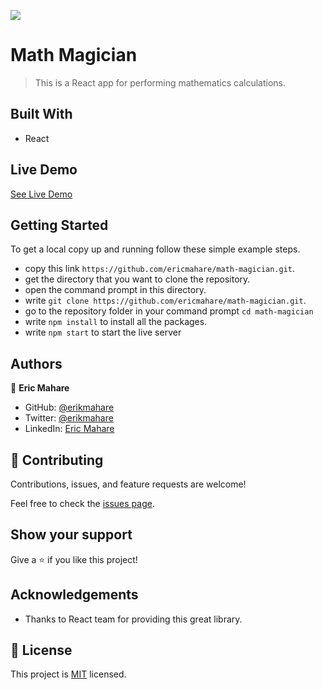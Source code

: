 ![](https://img.shields.io/badge/Microverse-blueviolet)

# Math Magician

> This is a React app for performing mathematics calculations.

## Built With

- React

## Live Demo

[See Live Demo](https://math-magician-erik.netlify.app/)

## Getting Started

To get a local copy up and running follow these simple example steps.

- copy this link `https://github.com/ericmahare/math-magician.git`.
- get the directory that you want to clone the repository.
- open the command prompt in this directory.
- write `git clone https://github.com/ericmahare/math-magician.git`.
- go to the repository folder in your command prompt `cd math-magician`
- write `npm install` to install all the packages.
- write `npm start` to start the live server

## Authors

👤 **Eric Mahare**

- GitHub: [@erikmahare](https://github.com/ericmahare)
- Twitter: [@erikmahare](https://twitter.com/erikmahare)
- LinkedIn: [Eric Mahare](https://www.linkedin.com/in/eric-mahare-358944183?lipi=urn%3Ali%3Apage%3Ad_flagship3_profile_view_base_contact_details%3BGc83LPvtSs%2BW8o55aCNPKw%3D%3D)


## 🤝 Contributing

Contributions, issues, and feature requests are welcome!

Feel free to check the [issues page](../../issues/).

## Show your support

Give a ⭐️ if you like this project!

## Acknowledgements
- Thanks to React team for providing this great library.

## 📝 License

This project is [MIT](./MIT.md) licensed.
